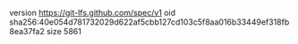 version https://git-lfs.github.com/spec/v1
oid sha256:40e054d781732029d622af5cbb127cd103c5f8aa016b33449ef318fb8ea37fa2
size 5861
